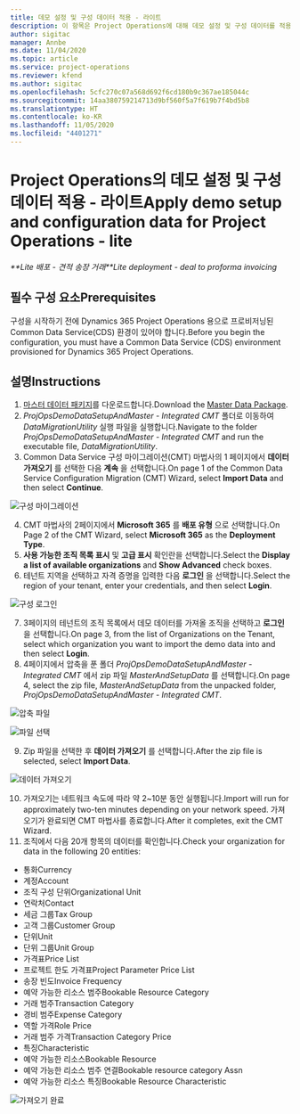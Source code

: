 ```yaml
---
title: 데모 설정 및 구성 데이터 적용 - 라이트
description: 이 항목은 Project Operations에 대해 데모 설정 및 구성 데이터를 적용하는 방법에 대한 정보를 제공합니다.
author: sigitac
manager: Annbe
ms.date: 11/04/2020
ms.topic: article
ms.service: project-operations
ms.reviewer: kfend
ms.author: sigitac
ms.openlocfilehash: 5cfc270c07a568d692f6cd180b9c367ae185044c
ms.sourcegitcommit: 14aa380759214713d9bf560f5a7f619b7f4bd5b8
ms.translationtype: HT
ms.contentlocale: ko-KR
ms.lasthandoff: 11/05/2020
ms.locfileid: "4401271"
---
```

# <a name="apply-demo-setup-and-configuration-data-for-project-operations---lite"></a><span data-ttu-id="af26c-103">Project Operations의 데모 설정 및 구성 데이터 적용 - 라이트</span><span class="sxs-lookup"><span data-stu-id="af26c-103">Apply demo setup and configuration data for Project Operations - lite</span></span> 

<span data-ttu-id="af26c-104">_\*\*Lite 배포 - 견적 송장 거래_</span><span class="sxs-lookup"><span data-stu-id="af26c-104">_\*\*Lite deployment - deal to proforma invoicing_</span></span>

## <a name="prerequisites"></a><span data-ttu-id="af26c-105">필수 구성 요소</span><span class="sxs-lookup"><span data-stu-id="af26c-105">Prerequisites</span></span>

<span data-ttu-id="af26c-106">구성을 시작하기 전에 Dynamics 365 Project Operations 용으로 프로비저닝된 Common Data Service(CDS) 환경이 있어야 합니다.</span><span class="sxs-lookup"><span data-stu-id="af26c-106">Before you begin the configuration, you must have a Common Data Service (CDS) environment provisioned for Dynamics 365 Project Operations.</span></span>


## <a name="instructions"></a><span data-ttu-id="af26c-107">설명</span><span class="sxs-lookup"><span data-stu-id="af26c-107">Instructions</span></span>

1. <span data-ttu-id="af26c-108">[마스터 데이터 패키지](https://download.microsoft.com/download/3/4/1/341bf279-a64f-4baa-af31-ce624859b518/ProjOpsSampleSetupData%20-%20CE%20only%20CMT.zip)를 다운로드합니다.</span><span class="sxs-lookup"><span data-stu-id="af26c-108">Download the [Master Data Package](https://download.microsoft.com/download/3/4/1/341bf279-a64f-4baa-af31-ce624859b518/ProjOpsSampleSetupData%20-%20CE%20only%20CMT.zip).</span></span> 
2. <span data-ttu-id="af26c-109">*ProjOpsDemoDataSetupAndMaster - Integrated CMT* 폴더로 이동하여 *DataMigrationUtility* 실행 파일을 실행합니다.</span><span class="sxs-lookup"><span data-stu-id="af26c-109">Navigate to the folder *ProjOpsDemoDataSetupAndMaster - Integrated CMT* and run the executable file, *DataMigrationUtility*.</span></span>
3. <span data-ttu-id="af26c-110">Common Data Service 구성 마이그레이션(CMT) 마법사의 1 페이지에서 **데이터 가져오기** 를 선택한 다음 **계속** 을 선택합니다.</span><span class="sxs-lookup"><span data-stu-id="af26c-110">On page 1 of the Common Data Service Configuration Migration (CMT) Wizard, select **Import Data** and then select **Continue**.</span></span>

![구성 마이그레이션](./media/1ConfigurationMigration.png)

4. <span data-ttu-id="af26c-112">CMT 마법사의 2페이지에서 **Microsoft 365** 를 **배포 유형** 으로 선택합니다.</span><span class="sxs-lookup"><span data-stu-id="af26c-112">On Page 2 of the CMT Wizard, select **Microsoft 365** as the **Deployment Type**.</span></span>
5. <span data-ttu-id="af26c-113">**사용 가능한 조직 목록 표시** 및 **고급 표시** 확인란을 선택합니다.</span><span class="sxs-lookup"><span data-stu-id="af26c-113">Select the **Display a list of available organizations** and **Show Advanced** check boxes.</span></span>
6. <span data-ttu-id="af26c-114">테넌트 지역을 선택하고 자격 증명을 입력한 다음 **로그인** 을 선택합니다.</span><span class="sxs-lookup"><span data-stu-id="af26c-114">Select the region of your tenant, enter your credentials, and then select **Login**.</span></span>

![구성 로그인](./media/2ConfigurationSignin.png)

7. <span data-ttu-id="af26c-116">3페이지의 테넌트의 조직 목록에서 데모 데이터를 가져올 조직을 선택하고 **로그인** 을 선택합니다.</span><span class="sxs-lookup"><span data-stu-id="af26c-116">On page 3, from the list of Organizations on the Tenant, select which organization you want to import the demo data into and then select **Login**.</span></span>
8. <span data-ttu-id="af26c-117">4페이지에서 압축을 푼 폴더 *ProjOpsDemoDataSetupAndMaster - Integrated CMT* 에서 zip 파일 *MasterAndSetupData* 를 선택합니다.</span><span class="sxs-lookup"><span data-stu-id="af26c-117">On page 4, select the zip file, *MasterAndSetupData* from the unpacked folder, *ProjOpsDemoDataSetupAndMaster - Integrated CMT*.</span></span>

![압축 파일](./media/3ZipFile.png)

![파일 선택](./media/4SelectAFile.png)

9. <span data-ttu-id="af26c-120">Zip 파일을 선택한 후 **데이터 가져오기** 를 선택합니다.</span><span class="sxs-lookup"><span data-stu-id="af26c-120">After the zip file is selected, select **Import Data**.</span></span>

![데이터 가져오기](./media/5ImportData.png)

10. <span data-ttu-id="af26c-122">가져오기는 네트워크 속도에 따라 약 2~10분 동안 실행됩니다.</span><span class="sxs-lookup"><span data-stu-id="af26c-122">Import will run for approximately two-ten minutes depending on your network speed.</span></span> <span data-ttu-id="af26c-123">가져오기가 완료되면 CMT 마법사를 종료합니다.</span><span class="sxs-lookup"><span data-stu-id="af26c-123">After it completes, exit the CMT Wizard.</span></span> 
11. <span data-ttu-id="af26c-124">조직에서 다음 20개 항목의 데이터를 확인합니다.</span><span class="sxs-lookup"><span data-stu-id="af26c-124">Check your organization for data in the following 20 entities:</span></span>

-   <span data-ttu-id="af26c-125">통화</span><span class="sxs-lookup"><span data-stu-id="af26c-125">Currency</span></span>
-   <span data-ttu-id="af26c-126">계정</span><span class="sxs-lookup"><span data-stu-id="af26c-126">Account</span></span>
-   <span data-ttu-id="af26c-127">조직 구성 단위</span><span class="sxs-lookup"><span data-stu-id="af26c-127">Organizational Unit</span></span>
-   <span data-ttu-id="af26c-128">연락처</span><span class="sxs-lookup"><span data-stu-id="af26c-128">Contact</span></span>
-   <span data-ttu-id="af26c-129">세금 그룹</span><span class="sxs-lookup"><span data-stu-id="af26c-129">Tax Group</span></span>
-   <span data-ttu-id="af26c-130">고객 그룹</span><span class="sxs-lookup"><span data-stu-id="af26c-130">Customer Group</span></span>
-   <span data-ttu-id="af26c-131">단위</span><span class="sxs-lookup"><span data-stu-id="af26c-131">Unit</span></span>
-   <span data-ttu-id="af26c-132">단위 그룹</span><span class="sxs-lookup"><span data-stu-id="af26c-132">Unit Group</span></span>
-   <span data-ttu-id="af26c-133">가격표</span><span class="sxs-lookup"><span data-stu-id="af26c-133">Price List</span></span>
-   <span data-ttu-id="af26c-134">프로젝트 한도 가격표</span><span class="sxs-lookup"><span data-stu-id="af26c-134">Project Parameter Price List</span></span> 
-   <span data-ttu-id="af26c-135">송장 빈도</span><span class="sxs-lookup"><span data-stu-id="af26c-135">Invoice Frequency</span></span>
-   <span data-ttu-id="af26c-136">예약 가능한 리소스 범주</span><span class="sxs-lookup"><span data-stu-id="af26c-136">Bookable Resource Category</span></span>
-   <span data-ttu-id="af26c-137">거래 범주</span><span class="sxs-lookup"><span data-stu-id="af26c-137">Transaction Category</span></span>
-   <span data-ttu-id="af26c-138">경비 범주</span><span class="sxs-lookup"><span data-stu-id="af26c-138">Expense Category</span></span>
-   <span data-ttu-id="af26c-139">역할 가격</span><span class="sxs-lookup"><span data-stu-id="af26c-139">Role Price</span></span>
-   <span data-ttu-id="af26c-140">거래 범주 가격</span><span class="sxs-lookup"><span data-stu-id="af26c-140">Transaction Category Price</span></span>
-   <span data-ttu-id="af26c-141">특징</span><span class="sxs-lookup"><span data-stu-id="af26c-141">Characteristic</span></span>
-   <span data-ttu-id="af26c-142">예약 가능한 리소스</span><span class="sxs-lookup"><span data-stu-id="af26c-142">Bookable Resource</span></span>
-   <span data-ttu-id="af26c-143">예약 가능한 리소스 범주 연결</span><span class="sxs-lookup"><span data-stu-id="af26c-143">Bookable resource category Assn</span></span>
-   <span data-ttu-id="af26c-144">예약 가능한 리소스 특징</span><span class="sxs-lookup"><span data-stu-id="af26c-144">Bookable Resource Characteristic</span></span>

![가져오기 완료](./media/6CompleteImport.png)
